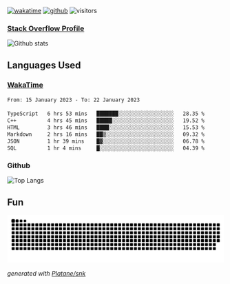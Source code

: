 [![wakatime](https://wakatime.com/badge/user/82c377cd-a54c-404c-b7df-177b313ca539.svg)](https://wakatime.com/@82c377cd-a54c-404c-b7df-177b313ca539)
[![github](https://img.shields.io/github/followers/xinthose?logo=github&style=plastic)](https://github.com/alanhamlett?tab=followers)
![visitors](https://visitor-badge.glitch.me/badge?page_id=xinthose&left_color=green&right_color=red)
### [Stack Overflow Profile](https://stackoverflow.com/users/4056146/xinthose)

![Github stats](https://github-readme-stats.vercel.app/api?username=xinthose&show_icons=true&theme=radical&count_private=true)

## Languages Used

### [WakaTime](https://wakatime.com/)
<!--START_SECTION:waka-->

```text
From: 15 January 2023 - To: 22 January 2023

TypeScript   6 hrs 53 mins   ███████░░░░░░░░░░░░░░░░░░   28.35 %
C++          4 hrs 45 mins   █████░░░░░░░░░░░░░░░░░░░░   19.52 %
HTML         3 hrs 46 mins   ████░░░░░░░░░░░░░░░░░░░░░   15.53 %
Markdown     2 hrs 16 mins   ██▒░░░░░░░░░░░░░░░░░░░░░░   09.32 %
JSON         1 hr 39 mins    █▓░░░░░░░░░░░░░░░░░░░░░░░   06.78 %
SQL          1 hr 4 mins     █░░░░░░░░░░░░░░░░░░░░░░░░   04.39 %
```

<!--END_SECTION:waka-->

### Github

![Top Langs](https://github-readme-stats.vercel.app/api/top-langs/?username=xinthose)

## Fun
![github contribution grid snake animation](https://raw.githubusercontent.com/xinthose/xinthose/output/github-contribution-grid-snake.svg)

_generated with [Platane/snk](https://github.com/Platane/snk)_
